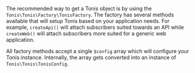 The recommended way to get a Tonis object is by using the `Tonis\Tonis\Factory\TonisFactory`. The factory has several methods
available that will setup Tonis based on your application needs. For example, `createApi()` will attach subscribers
suited towards an API while `createWeb()` will attach subscribers more suited for a generic web application.

All factory methods accept a single `$config` array which will configure your Tonis instance. Internally, the array gets
converted into an instance of  `Tonis\Tonis\TonisConfig`.
